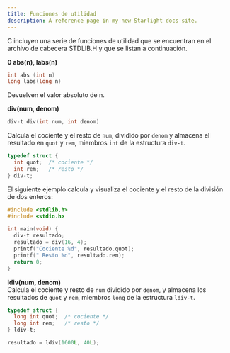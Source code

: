 ```yaml
---
title: Funciones de utilidad
description: A reference page in my new Starlight docs site.
---
```


C incluyen una serie de funciones de utilidad que se encuentran en el archivo de cabecera STDLIB.H y que se listan a continuación.

**0 abs(n), labs(n)**  
```c
int abs (int n)  
long labs(long n)
```
Devuelven el valor absoluto de n.

**div(num, denom)**  
```c
div-t div(int num, int denom)
```
Calcula el cociente y el resto de `num`, dividido por `denom` y almacena el resultado en `quot` y `rem`, miembros `int` de la estructura `div-t`.

```c
typedef struct {
  int quot;  /* cociente */
  int rem;   /* resto */
} div-t;
```

El siguiente ejemplo calcula y visualiza el cociente y el resto de la división de dos enteros:

```c
#include <stdlib.h>
#include <stdio.h>

int main(void) {
  div-t resultado;
  resultado = div(16, 4);
  printf("Cociente %d", resultado.quot);
  printf(" Resto %d", resultado.rem);
  return 0;
}
```

**ldiv(num, denom)**  
Calcula el cociente y resto de `num` dividido por `denom`, y almacena los resultados de `quot` y `rem`, miembros `long` de la estructura `ldiv-t`.

```c
typedef struct {
  long int quot;  /* cociente */
  long int rem;   /* resto */
} ldiv-t;
```

```c
resultado = ldiv(1600L, 40L);
```
